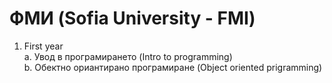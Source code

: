 # ФМИ (Sofia University - FMI)

1. First year  
  a. Увод в програмирането (Intro to programming)  
  b. Обектно ориантирано програмиране (Object oriented prigramming)  
